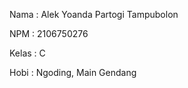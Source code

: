 Nama    : Alek Yoanda Partogi Tampubolon

NPM     : 2106750276

Kelas   : C

Hobi    : Ngoding, Main Gendang